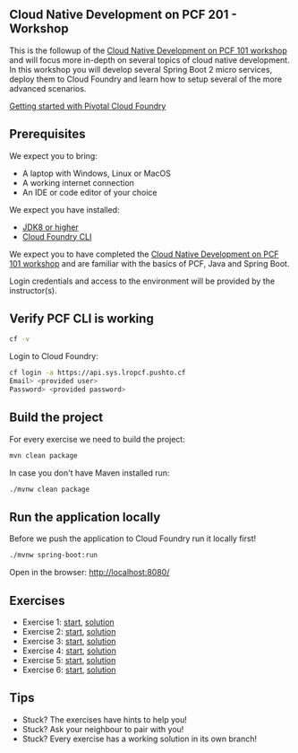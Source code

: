 ## Cloud Native Development on PCF 201 - Workshop
This is the followup of the [Cloud Native Development on PCF 101 workshop](https://github.com/NLxAROSA/cnd-on-pcf-101-workshop) and will focus more in-depth on several topics of cloud native development. In this workshop you will develop several Spring Boot 2 micro services, deploy them to Cloud Foundry and learn how to setup several of the more advanced scenarios.

[Getting started with Pivotal Cloud Foundry](https://pivotal.io/platform/pcf-tutorials/getting-started-with-pivotal-cloud-foundry)


## Prerequisites

We expect you to bring:

* A laptop with Windows, Linux or MacOS
* A working internet connection
* An IDE or code editor of your choice

We expect you have installed:

* [JDK8 or higher](https://www.oracle.com/technetwork/java/javase/downloads/index.html)
* [Cloud Foundry CLI](https://docs.run.pivotal.io/cf-cli/install-go-cli.html)

We expect you to have completed the [Cloud Native Development on PCF 101 workshop](https://github.com/NLxAROSA/cnd-on-pcf-101-workshop) and are familiar with the basics of PCF, Java and Spring Boot.

Login credentials and access to the environment will be provided by the instructor(s).


## Verify PCF CLI is working

```bash
cf -v
```

Login to Cloud Foundry:

```bash
cf login -a https://api.sys.lropcf.pushto.cf
Email> <provided user>
Password> <provided password>
```


## Build the project

For every exercise we need to build the project: 

```bash
mvn clean package
```

In case you don't have Maven installed run: 

```bash
./mvnw clean package
```


## Run the application locally

Before we push the application to Cloud Foundry run it locally first!

```bash
./mvnw spring-boot:run
```

Open in the browser: [http://localhost:8080/](http://localhost:8080/)


## Exercises

* Exercise 1: [start](exercise-1-start.md), [solution](exercise-1-solution.md)
* Exercise 2: [start](exercise-2-start.md), [solution](exercise-2-solution.md)
* Exercise 3: [start](exercise-3-start.md), [solution](exercise-3-solution.md)
* Exercise 4: [start](exercise-4-start.md), [solution](exercise-4-solution.md)
* Exercise 5: [start](exercise-5-start.md), [solution](exercise-5-solution.md)
* Exercise 6: [start](exercise-6-start.md), [solution](exercise-6-solution.md)


## Tips

* Stuck? The exercises have hints to help you!
* Stuck? Ask your neighbour to pair with you!
* Stuck? Every exercise has a working solution in its own branch!
